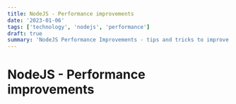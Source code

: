 ```yaml
---
title: NodeJS - Performance improvements
date: '2023-01-06'
tags: ['technology', 'nodejs', 'performance']
draft: true
summary: 'NodeJS Performance Improvements - tips and tricks to improve the performance of nodejs applications'
---
```


# NodeJS - Performance improvements
